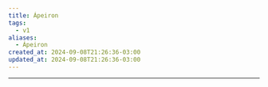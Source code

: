 ```yaml
---
title: Ápeiron
tags:
  - v1
aliases:
  - Ápeiron
created_at: 2024-09-08T21:26:36-03:00
updated_at: 2024-09-08T21:26:36-03:00
---
```



---

